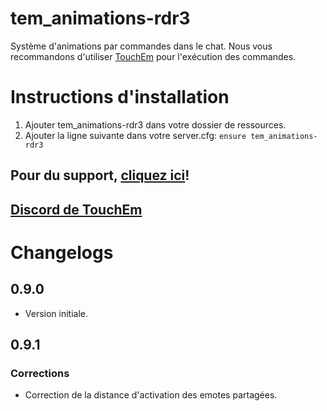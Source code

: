 # tem_animations-rdr3
Système d'animations par commandes dans le chat.
Nous vous recommandons d'utiliser [TouchEm](https://touchem.ca) pour l'exécution des commandes.

# Instructions d'installation
1. Ajouter tem_animations-rdr3 dans votre dossier de ressources.
2. Ajouter la ligne suivante dans votre server.cfg:
`ensure tem_animations-rdr3`

## Pour du support, [cliquez ici](https://support.touchem.ca)!

## [Discord de TouchEm](https://touchem.ca/discord)

# Changelogs
## 0.9.0
- Version initiale.

## 0.9.1
### Corrections
- Correction de la distance d'activation des emotes partagées.
